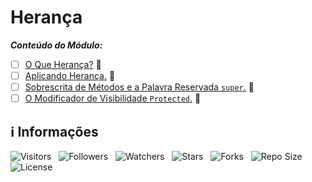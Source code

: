 <!-- Título -->
# Herança

***Conteúdo do Módulo:***

* [ ] [O Que Herança?](https://github.com/Devsgeeknerd/cla-o-que-her-her-log-ori-obj-pri-pass-bas) &#128679;
* [ ] [Aplicando Herança.](https://github.com/Devsgeeknerd/cla-apl-her-her-log-ori-obj-pri-pass-bas) &#128679;
* [ ] [Sobrescrita de Métodos e a Palavra Reservada `super`.](https://github.com/Devsgeeknerd/cla-sob-met-pal-res-sup-her-log-ori-obj-pri-pass-bas) &#128679;
* [ ] [O Modificador de Visibilidade `Protected`.](https://github.com/Devsgeeknerd/cla-o-mod-vis-pro-her-log-ori-obj-pri-pass-bas) &#128679;

<!-- Informações -->
## &#8505; Informações

![Visitors](https://api.visitorbadge.io/api/visitors?path=Devsgeeknerd%2Fmod-her-log-ori-obj-pri-pas-bas&label=Visitantes&labelColor=%23700070&labelStyle=none&countColor=%23000fff&style=plastic&color=%23ffffff "Total de Visitantes")
&nbsp;
![Followers](https://img.shields.io/github/followers/Devsgeeknerd?style=p&label=Seguidores&labelColor=800080&color=000fff "Total de Seguidores")
&nbsp;
![Watchers](https://img.shields.io/github/watchers/Devsgeeknerd/mod-her-log-ori-obj-pri-pas-bas?style=p&label=Observadores&labelColor=800080&color=000fff "Total de Observadores")
&nbsp;
![Stars](https://img.shields.io/github/stars/Devsgeeknerd/mod-her-log-ori-obj-pri-pas-bas?style=p&label=Estrelas&labelColor=800080&color=000fff "Total de Estrelas")
&nbsp;
![Forks](https://img.shields.io/github/forks/Devsgeeknerd/mod-her-log-ori-obj-pri-pas-bas?style=p&label=Bifurcações&labelColor=800080&color=000fff "Total de Bifurcações")
&nbsp;
![Repo Size](https://img.shields.io/github/repo-size/Devsgeeknerd/mod-her-log-ori-obj-pri-pas-bas?style=p&label=Tamanho&labelColor=800080&color=000fff "Tamanho do Repositório")
&nbsp;
![License](https://img.shields.io/github/license/Devsgeeknerd/mod-her-log-ori-obj-pri-pas-bas?style=p&label=Licença&labelColor=800080&color=000fff "Licença do Repositório")
